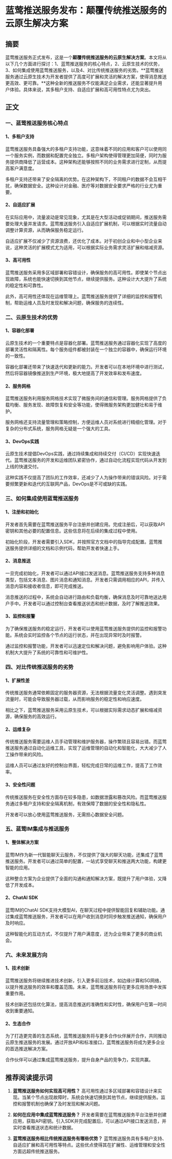 # 蓝莺推送服务发布：颠覆传统推送服务的云原生解决方案

## 摘要
蓝莺推送服务正式发布，这是一个**颠覆传统推送服务的云原生解决方案**。本文将从以下几个方面进行探讨：1、蓝莺推送服务的核心特点，2、云原生技术的优势，3、如何集成使用蓝莺推送服务，以及4、对比传统推送服务的劣势。**蓝莺推送服务通过云原生技术为开发者提供了高度可扩展和灵活的解决方案，使得消息推送更高效、更可靠。**这种全新的推送服务不仅能满足企业需求，还能显著提升用户体验。具体来说，其多租户支持、自适应扩展和高可用性特点尤为突出。

## 正文

### 一、蓝莺推送服务核心特点

#### 1、多租户支持

蓝莺推送服务具备强大的多租户支持功能，这意味着不同的应用和客户可以使用同一个服务实例，而数据和配置完全独立。多租户架构使得管理更加简便，同时为服务提供商降低了运营成本。这种架构还能够按照不同的业务需求进行定制，从而提高客户满意度。

多租户支持还带来了安全隔离的优势。在这种架构下，不同租户的数据不会互相干扰，确保数据安全。这种设计对金融、医疗等对数据安全要求严格的行业尤为重要。

#### 2、自适应扩展

在实际应用中，流量波动是常见现象，尤其是在大型活动或促销期间，推送服务需要处理大量并发请求。蓝莺推送服务引入自适应扩展机制，可以根据实时流量自动调整计算资源，从而确保服务稳定运行。

自适应扩展不仅减少了资源浪费，还优化了成本。对于初创企业和中小型企业来说，这种灵活的扩展模式尤为适用，可以根据实际业务需求灵活扩展和缩减资源。

#### 3、高可用性

蓝莺推送服务采用多区域部署和容错设计，确保服务的高可用性。即使某个节点出现故障，系统也能快速切换到其他节点，继续提供服务。这种设计大大提升了系统的稳定性和可靠性。

此外，高可用性还体现在运维管理上。蓝莺推送服务提供了详细的监控和报警机制，帮助运维人员及时发现和解决问题，确保服务的连续性。

### 二、云原生技术的优势

#### 1、容器化部署

云原生技术的一个重要特点是容器化部署。蓝莺推送服务通过容器化实现了高度的部署灵活性和隔离性。每个服务组件都被封装在一个独立的容器中，确保运行环境的一致性。

容器化部署还带来了快速迭代和更新的能力。开发者可以在本地环境中进行测试，然后将容器镜像推送到生产环境，极大地提高了开发效率和发布速度。

#### 2、服务网格

蓝莺推送服务利用服务网格技术实现了微服务间的通信和管理。服务网格提供了负载均衡、服务发现、故障恢复和安全等功能，使得微服务架构更加健壮和易于维护。

服务网格还支持流量管理和策略控制，方便运维人员对系统进行精细化管理。对于复杂的分布式系统，服务网格无疑是一个强大的工具。

#### 3、DevOps实践

云原生技术提倡DevOps实践，通过持续集成和持续交付（CI/CD）实现快速迭代。蓝莺推送服务的开发和运维团队紧密协作，通过自动化流程实现代码从开发到上线的快速交付。

这种实践不仅提高了团队的工作效率，还减少了人为操作带来的错误风险。对于需要频繁更新和迭代的互联网产品，DevOps是不可或缺的实践。

### 三、如何集成使用蓝莺推送服务

#### 1、注册和初始化

开发者首先需要在蓝莺推送服务平台注册并创建应用。完成注册后，可以获取API密钥和其他必要的配置信息。这些信息将在后续的集成过程中使用。

初始化阶段，开发者需要引入SDK，并按照官方文档中的指导完成配置。蓝莺推送服务提供详细的文档和示例代码，帮助开发者快速上手。

#### 2、消息推送

一旦完成初始化，开发者可以通过API接口发送消息。蓝莺推送服务支持多种消息类型，包括文本消息、图片消息和通知消息。开发者只需调用相应的API，并传入消息内容和接收者信息，即可完成推送。

消息推送的过程中，系统会自动进行路由和负载均衡，确保消息及时可靠地送达用户手中。开发者可以通过控制台查看推送状态和统计数据，及时了解推送效果。

#### 3、监控和报警

为了确保推送服务的稳定运行，开发者可以使用蓝莺推送服务提供的监控和报警功能。系统会实时监控各个节点的运行状态，并在出现异常时及时报警。

通过监控和报警功能，开发者可以迅速定位和解决问题，避免影响用户体验。这种机制大大提升了系统的可靠性和可维护性。

### 四、对比传统推送服务的劣势

#### 1、扩展性差

传统推送服务通常依赖固定的服务器资源，无法根据流量变化灵活调整。遇到突发流量时，可能会导致服务器过载，从而影响服务的稳定性和响应速度。

相比之下，蓝莺推送服务采用云原生技术，可以根据实际需求动态扩展和缩减资源，确保服务的高效运行。

#### 2、运维复杂

传统推送服务需要运维人员手动管理和维护服务器，操作繁琐且容易出错。而蓝莺推送服务通过自动化运维工具，实现了运维管理的自动化和智能化，大大减少了人工操作带来的风险。

运维人员可以通过友好的控制台界面，轻松完成日常的运维工作，提高了工作效率。

#### 3、安全性问题

传统推送服务在安全性方面存在较多隐患，如数据泄露和篡改风险。而蓝莺推送服务通过多租户支持和安全隔离机制，有效保障了数据的安全性和隐私性。

开发者可以放心使用蓝莺推送服务，无需担心数据安全问题。

### 五、蓝莺IM集成与推送服务

#### 1、整体解决方案

蓝莺IM作为新一代智能聊天云服务，不仅提供了强大的聊天功能，还集成了蓝莺推送服务。开发者可以通过简单的配置，一站式享受聊天和推送两大功能，构建更智能的应用。

这种整合方案为企业提供了全面的沟通和通知解决方案，既提升了用户体验，又降低了开发成本。

#### 2、ChatAI SDK

蓝莺IM的ChatAI SDK支持大模型AI，在聊天过程中提供智能回复和辅助功能。通过集成蓝莺推送服务，开发者可以在用户收到消息时同步触发推送通知，确保用户及时响应。

这种智能化的互动方式，不仅提升了用户满意度，还为企业带来了更多的商业机会。

### 六、未来发展方向

#### 1、技术创新

蓝莺推送服务将继续推进技术创新，引入更多前沿技术，如边缘计算和5G网络，以提升推送服务的效率和覆盖范围。未来，蓝莺推送服务将在更多应用场景中发挥重要作用。

技术创新还包括优化算法，提高消息推送的准确性和实时性，确保用户在第一时间收到重要通知。

#### 2、生态合作

为了打造更完善的生态系统，蓝莺推送服务将与更多合作伙伴展开合作，共同推动云原生推送服务的发展。通过开放API和标准接口，蓝莺推送服务将成为更多企业的首选推送解决方案。

合作伙伴可以通过集成蓝莺推送服务，提升自身产品的竞争力，实现共赢。

## 推荐阅读提示词
1. **蓝莺推送服务如何实现高可用性？** 
   高可用性通过多区域部署和容错设计来实现。当某个节点出现故障时，系统会快速切换到其他节点，继续提供服务。监控和报警机制也确保了及时发现和解决问题。

2. **如何在应用中集成蓝莺推送服务？**
   开发者需要在蓝莺推送服务平台注册并创建应用，获取API密钥。引入SDK并完成配置后，可以通过API接口发送消息，并实时查看推送状态和统计数据。

3. **蓝莺推送服务相比传统推送服务有哪些优势？**
   蓝莺推送服务具有多租户支持、自适应扩展和高可用性等特点。这些优点使得其在扩展性、运维管理和安全性方面远超传统推送服务。